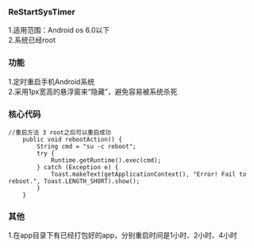 ### ReStartSysTimer
1.适用范围：Android os 6.0以下<br>
2.系统已经root<br>

### 功能
1.定时重启手机Android系统<br>
2.采用1px宽高的悬浮窗来“隐藏”，避免容易被系统杀死<br>

### 核心代码
```
//重启方法 3 root之后可以重启成功
    public void rebootAction() {
        String cmd = "su -c reboot";
        try {
            Runtime.getRuntime().exec(cmd);
        } catch (Exception e) {
            Toast.makeText(getApplicationContext(), "Error! Fail to reboot.", Toast.LENGTH_SHORT).show();
        }
    }
```
### 其他
1.在app目录下有已经打包好的app，分别重启时间是1小时、2小时、4小时<br>
